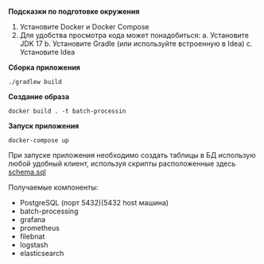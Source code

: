**Подсказки по подготовке окружения**
1. Установите Docker и Docker Compose
2. Для удобства просмотра кода может понадобиться:
   a. Установите JDK 17
   b. Установите Gradle (или используйте встроенную в Idea)
   c. Установите Idea

**Сборка приложения**
```shell
./gradlew build
```

**Создание образа**
```shell
docker build . -t batch-processin
```

**Запуск приложения**
```shell
docker-compose up 
```

При запуске приложения необходимо создать таблицы в БД использую любой удобный клиент, используя скрипты расположенные здесь [schema.sql](initial/src/main/resources/schema.sql)

Получаемые компоненты:
- PostgreSQL (порт 5432)(5432 host машина)
- batch-processing
- grafana
- prometheus
- filebnat
- logstash
- elasticsearch



